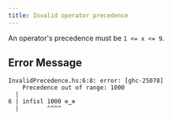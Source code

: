 ```yaml
---
title: Invalid operator precedence
---
```


An operator's precedence must be `1 <= x <= 9`.

## Error Message
```
InvalidPrecedence.hs:6:8: error: [ghc-25078]
    Precedence out of range: 1000
  |
6 | infixl 1000 ⊚‿⊚
  |        ^^^^
```
